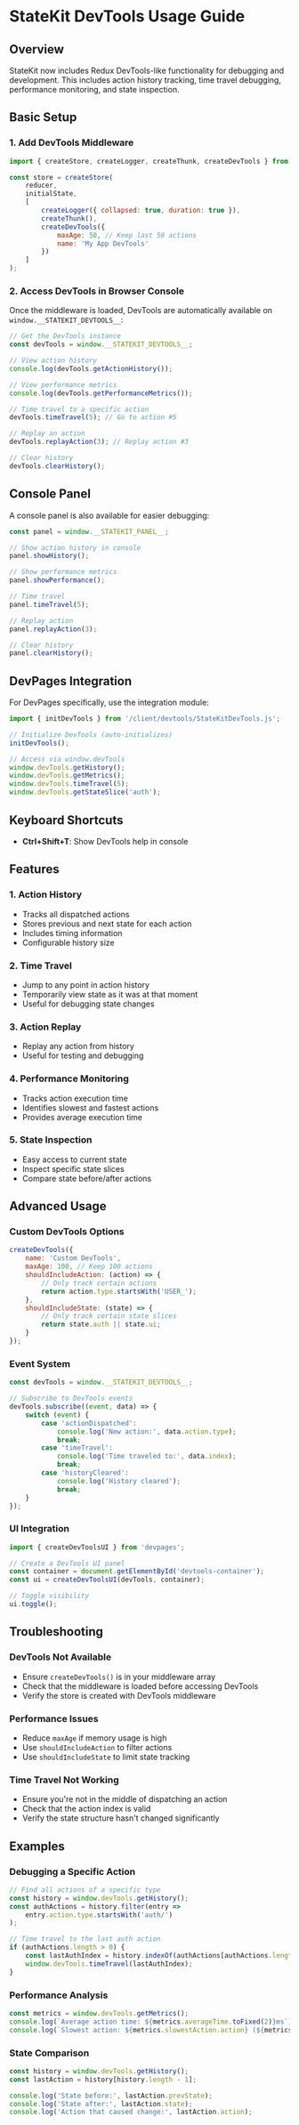 # StateKit DevTools Usage Guide

## Overview

StateKit now includes Redux DevTools-like functionality for debugging and development. This includes action history tracking, time travel debugging, performance monitoring, and state inspection.

## Basic Setup

### 1. Add DevTools Middleware

```javascript
import { createStore, createLogger, createThunk, createDevTools } from 'devpages';

const store = createStore(
    reducer,
    initialState,
    [
        createLogger({ collapsed: true, duration: true }),
        createThunk(),
        createDevTools({ 
            maxAge: 50, // Keep last 50 actions
            name: 'My App DevTools'
        })
    ]
);
```

### 2. Access DevTools in Browser Console

Once the middleware is loaded, DevTools are automatically available on `window.__STATEKIT_DEVTOOLS__`:

```javascript
// Get the DevTools instance
const devTools = window.__STATEKIT_DEVTOOLS__;

// View action history
console.log(devTools.getActionHistory());

// View performance metrics
console.log(devTools.getPerformanceMetrics());

// Time travel to a specific action
devTools.timeTravel(5); // Go to action #5

// Replay an action
devTools.replayAction(3); // Replay action #3

// Clear history
devTools.clearHistory();
```

## Console Panel

A console panel is also available for easier debugging:

```javascript
const panel = window.__STATEKIT_PANEL__;

// Show action history in console
panel.showHistory();

// Show performance metrics
panel.showPerformance();

// Time travel
panel.timeTravel(5);

// Replay action
panel.replayAction(3);

// Clear history
panel.clearHistory();
```

## DevPages Integration

For DevPages specifically, use the integration module:

```javascript
import { initDevTools } from '/client/devtools/StateKitDevTools.js';

// Initialize DevTools (auto-initializes)
initDevTools();

// Access via window.devTools
window.devTools.getHistory();
window.devTools.getMetrics();
window.devTools.timeTravel(5);
window.devTools.getStateSlice('auth');
```

## Keyboard Shortcuts

- **Ctrl+Shift+T**: Show DevTools help in console

## Features

### 1. Action History
- Tracks all dispatched actions
- Stores previous and next state for each action
- Includes timing information
- Configurable history size

### 2. Time Travel
- Jump to any point in action history
- Temporarily view state as it was at that moment
- Useful for debugging state changes

### 3. Action Replay
- Replay any action from history
- Useful for testing and debugging

### 4. Performance Monitoring
- Tracks action execution time
- Identifies slowest and fastest actions
- Provides average execution time

### 5. State Inspection
- Easy access to current state
- Inspect specific state slices
- Compare state before/after actions

## Advanced Usage

### Custom DevTools Options

```javascript
createDevTools({
    name: 'Custom DevTools',
    maxAge: 100, // Keep 100 actions
    shouldIncludeAction: (action) => {
        // Only track certain actions
        return action.type.startsWith('USER_');
    },
    shouldIncludeState: (state) => {
        // Only track certain state slices
        return state.auth || state.ui;
    }
});
```

### Event System

```javascript
const devTools = window.__STATEKIT_DEVTOOLS__;

// Subscribe to DevTools events
devTools.subscribe((event, data) => {
    switch (event) {
        case 'actionDispatched':
            console.log('New action:', data.action.type);
            break;
        case 'timeTravel':
            console.log('Time traveled to:', data.index);
            break;
        case 'historyCleared':
            console.log('History cleared');
            break;
    }
});
```

### UI Integration

```javascript
import { createDevToolsUI } from 'devpages';

// Create a DevTools UI panel
const container = document.getElementById('devtools-container');
const ui = createDevToolsUI(devTools, container);

// Toggle visibility
ui.toggle();
```

## Troubleshooting

### DevTools Not Available
- Ensure `createDevTools()` is in your middleware array
- Check that the middleware is loaded before accessing DevTools
- Verify the store is created with DevTools middleware

### Performance Issues
- Reduce `maxAge` if memory usage is high
- Use `shouldIncludeAction` to filter actions
- Use `shouldIncludeState` to limit state tracking

### Time Travel Not Working
- Ensure you're not in the middle of dispatching an action
- Check that the action index is valid
- Verify the state structure hasn't changed significantly

## Examples

### Debugging a Specific Action

```javascript
// Find all actions of a specific type
const history = window.devTools.getHistory();
const authActions = history.filter(entry => 
    entry.action.type.startsWith('auth/')
);

// Time travel to the last auth action
if (authActions.length > 0) {
    const lastAuthIndex = history.indexOf(authActions[authActions.length - 1]);
    window.devTools.timeTravel(lastAuthIndex);
}
```

### Performance Analysis

```javascript
const metrics = window.devTools.getMetrics();
console.log(`Average action time: ${metrics.averageTime.toFixed(2)}ms`);
console.log(`Slowest action: ${metrics.slowestAction.action} (${metrics.slowestAction.duration}ms)`);
```

### State Comparison

```javascript
const history = window.devTools.getHistory();
const lastAction = history[history.length - 1];

console.log('State before:', lastAction.prevState);
console.log('State after:', lastAction.state);
console.log('Action that caused change:', lastAction.action);
``` 
